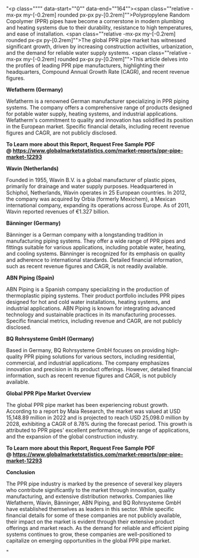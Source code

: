"<p class="""" data-start=""0"" data-end=""164""><span class=""relative -mx-px my-[-0.2rem] rounded px-px py-[0.2rem]"">Polypropylene Random Copolymer (PPR) pipes have become a cornerstone in modern plumbing and heating systems due to their durability, resistance to high temperatures, and ease of installation.</span> <span class=""relative -mx-px my-[-0.2rem] rounded px-px py-[0.2rem]"">The global PPR pipe market has witnessed significant growth, driven by increasing construction activities, urbanization, and the demand for reliable water supply systems.</span> <span class=""relative -mx-px my-[-0.2rem] rounded px-px py-[0.2rem]"">This article delves into the profiles of leading PPR pipe manufacturers, highlighting their headquarters, Compound Annual Growth Rate (CAGR), and recent revenue figures.</span></p>
<p class="""" data-start=""166"" data-end=""189""><strong data-start=""166"" data-end=""189"">Wefatherm (Germany)</strong></p>
<p class="""" data-start=""191"" data-end=""386""><span class=""relative -mx-px my-[-0.2rem] rounded px-px py-[0.2rem]"">Wefatherm is a renowned German manufacturer specializing in PPR piping systems.</span> <span class=""relative -mx-px my-[-0.2rem] rounded px-px py-[0.2rem]"">The company offers a comprehensive range of products designed for potable water supply, heating systems, and industrial applications.</span> <span class=""relative -mx-px my-[-0.2rem] rounded px-px py-[0.2rem]"">Wefatherm's commitment to quality and innovation has solidified its position in the European market.</span> <span class=""relative -mx-px my-[-0.2rem] rounded px-px py-[0.2rem]"">Specific financial details, including recent revenue figures and CAGR, are not publicly disclosed.</span></p>
<p class="""" data-start=""191"" data-end=""386""><strong>To Learn more about this Report, Request Free Sample PDF @&nbsp;<a href=""https://www.globalmarketstatistics.com/market-reports/ppr-pipe-market-12293"">https://www.globalmarketstatistics.com/market-reports/ppr-pipe-market-12293</a></strong></p>
<p class="""" data-start=""388"" data-end=""411""><strong data-start=""388"" data-end=""411"">Wavin (Netherlands)</strong></p>
<p class="""" data-start=""413"" data-end=""656""><span class=""relative -mx-px my-[-0.2rem] rounded px-px py-[0.2rem]"">Founded in 1955, Wavin B.V. is a global manufacturer of plastic pipes, primarily for drainage and water supply purposes.</span> <span class=""relative -mx-px my-[-0.2rem] rounded px-px py-[0.2rem]"">Headquartered in Schiphol, Netherlands, Wavin operates in 25 European countries.</span> <span class=""relative -mx-px my-[-0.2rem] rounded px-px py-[0.2rem]"">In 2012, the company was acquired by Orbia (formerly Mexichem), a Mexican international company, expanding its operations across Europe.</span> <span class=""relative -mx-px my-[-0.2rem] rounded px-px py-[0.2rem]"">As of 2011, Wavin reported revenues of &euro;1.327 billion.</span></p>
<p class="""" data-start=""658"" data-end=""681""><strong data-start=""658"" data-end=""681"">B&auml;nninger (Germany)</strong></p>
<p class="""" data-start=""683"" data-end=""888""><span class=""relative -mx-px my-[-0.2rem] rounded px-px py-[0.2rem]"">B&auml;nninger is a German company with a longstanding tradition in manufacturing piping systems.</span> <span class=""relative -mx-px my-[-0.2rem] rounded px-px py-[0.2rem]"">They offer a wide range of PPR pipes and fittings suitable for various applications, including potable water, heating, and cooling systems.</span> <span class=""relative -mx-px my-[-0.2rem] rounded px-px py-[0.2rem]"">B&auml;nninger is recognized for its emphasis on quality and adherence to international standards.</span> <span class=""relative -mx-px my-[-0.2rem] rounded px-px py-[0.2rem]"">Detailed financial information, such as recent revenue figures and CAGR, is not readily available.</span></p>
<p class="""" data-start=""890"" data-end=""912""><strong data-start=""890"" data-end=""912"">ABN Piping (Spain)</strong></p>
<p class="""" data-start=""914"" data-end=""1119""><span class=""relative -mx-px my-[-0.2rem] rounded px-px py-[0.2rem]"">ABN Piping is a Spanish company specializing in the production of thermoplastic piping systems.</span> <span class=""relative -mx-px my-[-0.2rem] rounded px-px py-[0.2rem]"">Their product portfolio includes PPR pipes designed for hot and cold water installations, heating systems, and industrial applications.</span> <span class=""relative -mx-px my-[-0.2rem] rounded px-px py-[0.2rem]"">ABN Piping is known for integrating advanced technology and sustainable practices in its manufacturing processes.</span> <span class=""relative -mx-px my-[-0.2rem] rounded px-px py-[0.2rem]"">Specific financial metrics, including revenue and CAGR, are not publicly disclosed.</span></p>
<p class="""" data-start=""1121"" data-end=""1154""><strong data-start=""1121"" data-end=""1154"">BQ Rohrsysteme GmbH (Germany)</strong></p>
<p class="""" data-start=""1156"" data-end=""1321""><span class=""relative -mx-px my-[-0.2rem] rounded px-px py-[0.2rem]"">Based in Germany, BQ Rohrsysteme GmbH focuses on providing high-quality PPR piping solutions for various sectors, including residential, commercial, and industrial applications.</span> <span class=""relative -mx-px my-[-0.2rem] rounded px-px py-[0.2rem]"">The company emphasizes innovation and precision in its product offerings.</span> <span class=""relative -mx-px my-[-0.2rem] rounded px-px py-[0.2rem]"">However, detailed financial information, such as recent revenue figures and CAGR, is not publicly available.</span></p>
<p class="""" data-start=""1323"" data-end=""1358""><strong data-start=""1323"" data-end=""1358"">Global PPR Pipe Market Overview</strong></p>
<p class="""" data-start=""1360"" data-end=""1565""><span class=""relative -mx-px my-[-0.2rem] rounded px-px py-[0.2rem]"">The global PPR pipe market has been experiencing robust growth.</span> <span class=""relative -mx-px my-[-0.2rem] rounded px-px py-[0.2rem]"">According to a report by Maia Research, the market was valued at USD 15,148.89 million in 2022 and is projected to reach USD 25,098.0 million by 2028, exhibiting a CAGR of 8.78% during the forecast period.</span> <span class=""relative -mx-px my-[-0.2rem] rounded px-px py-[0.2rem]"">This growth is attributed to PPR pipes' excellent performance, wide range of applications, and the expansion of the global construction industry.</span></p>
<p class="""" data-start=""1360"" data-end=""1565""><strong>To Learn more about this Report, Request Free Sample PDF @&nbsp;<a href=""https://www.globalmarketstatistics.com/market-reports/ppr-pipe-market-12293"">https://www.globalmarketstatistics.com/market-reports/ppr-pipe-market-12293</a></strong></p>
<p class="""" data-start=""1567"" data-end=""1581""><strong data-start=""1567"" data-end=""1581"">Conclusion</strong></p>
<p class="""" data-start=""1583"" data-end=""1788""><span class=""relative -mx-px my-[-0.2rem] rounded px-px py-[0.2rem]"">The PPR pipe industry is marked by the presence of several key players who contribute significantly to the market through innovation, quality manufacturing, and extensive distribution networks.</span> <span class=""relative -mx-px my-[-0.2rem] rounded px-px py-[0.2rem]"">Companies like Wefatherm, Wavin, B&auml;nninger, ABN Piping, and BQ Rohrsysteme GmbH have established themselves as leaders in this sector.</span> <span class=""relative -mx-px my-[-0.2rem] rounded px-px py-[0.2rem]"">While specific financial details for some of these companies are not publicly available, their impact on the market is evident through their extensive product offerings and market reach.</span> <span class=""relative -mx-px my-[-0.2rem] rounded px-px py-[0.2rem]"">As the demand for reliable and efficient piping systems continues to grow, these companies are well-positioned to capitalize on emerging opportunities in the global PPR pipe market.</span></p>"
